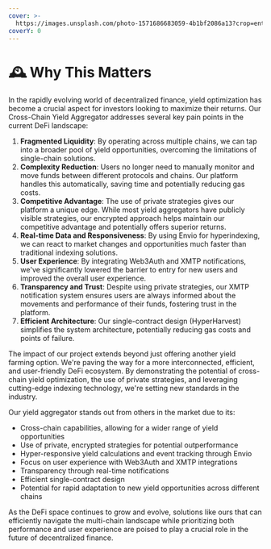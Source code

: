```yaml
---
cover: >-
  https://images.unsplash.com/photo-1571686683059-4b1bf2086a13?crop=entropy&cs=srgb&fm=jpg&ixid=M3wxOTcwMjR8MHwxfHNlYXJjaHw4fHx3aHl8ZW58MHx8fHwxNzI1NzgxMzU5fDA&ixlib=rb-4.0.3&q=85
coverY: 0
---
```


# 🕰️ Why This Matters

In the rapidly evolving world of decentralized finance, yield optimization has become a crucial aspect for investors looking to maximize their returns. Our Cross-Chain Yield Aggregator addresses several key pain points in the current DeFi landscape:

1. **Fragmented Liquidity**: By operating across multiple chains, we can tap into a broader pool of yield opportunities, overcoming the limitations of single-chain solutions.
2. **Complexity Reduction**: Users no longer need to manually monitor and move funds between different protocols and chains. Our platform handles this automatically, saving time and potentially reducing gas costs.
3. **Competitive Advantage**: The use of private strategies gives our platform a unique edge. While most yield aggregators have publicly visible strategies, our encrypted approach helps maintain our competitive advantage and potentially offers superior returns.
4. **Real-time Data and Responsiveness**: By using Envio for hyperindexing, we can react to market changes and opportunities much faster than traditional indexing solutions.
5. **User Experience**: By integrating Web3Auth and XMTP notifications, we've significantly lowered the barrier to entry for new users and improved the overall user experience.
6. **Transparency and Trust**: Despite using private strategies, our XMTP notification system ensures users are always informed about the movements and performance of their funds, fostering trust in the platform.
7. **Efficient Architecture**: Our single-contract design (HyperHarvest) simplifies the system architecture, potentially reducing gas costs and points of failure.

The impact of our project extends beyond just offering another yield farming option. We're paving the way for a more interconnected, efficient, and user-friendly DeFi ecosystem. By demonstrating the potential of cross-chain yield optimization, the use of private strategies, and leveraging cutting-edge indexing technology, we're setting new standards in the industry.

Our yield aggregator stands out from others in the market due to its:

* Cross-chain capabilities, allowing for a wider range of yield opportunities
* Use of private, encrypted strategies for potential outperformance
* Hyper-responsive yield calculations and event tracking through Envio
* Focus on user experience with Web3Auth and XMTP integrations
* Transparency through real-time notifications
* Efficient single-contract design
* Potential for rapid adaptation to new yield opportunities across different chains

As the DeFi space continues to grow and evolve, solutions like ours that can efficiently navigate the multi-chain landscape while prioritizing both performance and user experience are poised to play a crucial role in the future of decentralized finance.
